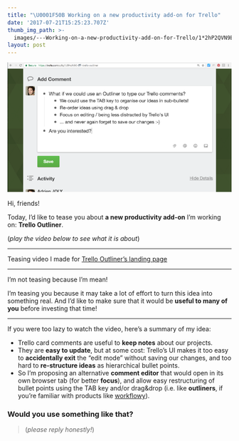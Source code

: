 ```yaml
---
title: "\U0001F50B Working on a new productivity add-on for Trello"
date: '2017-07-21T15:25:23.707Z'
thumb_img_path: >-
  images/---Working-on-a-new-productivity-add-on-for-Trello/1*2hP2QVN9EePtPueaxmYuqQ.png
layout: post
---
```

![](/images/---Working-on-a-new-productivity-add-on-for-Trello/1*2hP2QVN9EePtPueaxmYuqQ.png)

Hi, friends!

Today, I’d like to tease you about **a new productivity add-on** I’m working on: **Trello Outliner**.

(*play the video below to see what it is about*)

* * *

<figcaption>Teasing video I made for <a href="https://adrienjoly.com/trello-outliner/" data-href="https://adrienjoly.com/trello-outliner/" class="markup--anchor markup--figure-anchor" rel="noopener" target="_blank">Trello Outliner’s landing page</a></figcaption>

* * *

I’m not teasing because I’m mean!

I’m teasing you because it may take a lot of effort to turn this idea into something real. And I’d like to make sure that it would be **useful to many of you** before investing that time!

* * *

If you were too lazy to watch the video, here’s a summary of my idea:

*   Trello card comments are useful to **keep notes** about our projects.
*   They are **easy to update**, but at some cost: Trello’s UI makes it too easy to **accidentally exit** the “edit mode” without saving our changes, and too hard to **re-structure ideas** as hierarchical bullet points.
*   So I’m proposing an alternative **comment editor** that would open in its own browser tab (for better **focus**), and allow easy restructuring of bullet points using the TAB key and/or drag&drop (i.e. like **outliners**, if you’re familiar with products like [workflowy](https://workflowy.com)).

### **Would you use something like that?**

> (*please reply honestly!*)
